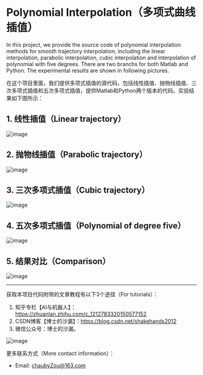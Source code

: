 # Polynomial Interpolation（多项式曲线插值）
In this project, we provide the source code of polynomial interpolation methods for smooth trajectory interpolation, including the linear interpolation, parabolic interpolation, cubic interpolation and interpolation of polynomial with five degrees. There are two branchs for both Matlab and Python. The experimental results are shown in following pictures.

在这个项目里面，我们提供多项式插值的源代码，包括线性插值、抛物线插值、三次多项式插值和五次多项式插值，提供Matlab和Python两个版本的代码。实验结果如下图所示：



## 1. 线性插值（Linear trajectory）

![image](https://github.com/chauby/PolynomialInterpolation/blob/main/results/linear.png)

## 2. 抛物线插值（Parabolic trajectory）

![image](https://github.com/chauby/PolynomialInterpolation/blob/main/results/parabolic.png)

## 3. 三次多项式插值（Cubic trajectory）

![image](https://github.com/chauby/PolynomialInterpolation/blob/main/results/cubic.png)

## 4. 五次多项式插值（Polynomial of degree five）

![image](https://github.com/chauby/PolynomialInterpolation/blob/main/results/poly_5.png)

## 5. 结果对比（Comparison）

![image](https://github.com/chauby/PolynomialInterpolation/blob/main/results/comparison.png)

---

获取本项目代码附带的文章教程有以下3个途径（For tutorials）：

1. 知乎专栏【AI与机器人】：https://zhuanlan.zhihu.com/c_1212783320150577152
2. CSDN博客【博士的沙漏】：https://blog.csdn.net/shakehands2012
3. 微信公众号：博士的沙漏。

![image](https://github.com/chauby/PolynomialInterpolation/blob/main/qrcode.jpg)



更多联系方式（More contact information）：

- Email: chaubyZou@163.com